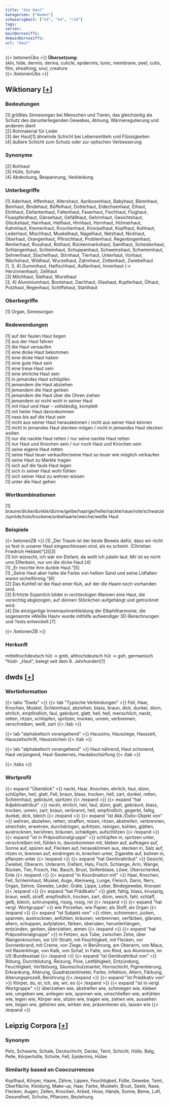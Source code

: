 ```yaml
---
title: "die Haut"
kategorien: ["Nomen"]
schwierigkeit: ["k4", "h4", "r10"]
tags:
series:
mainDornseiffs:
domainDornseiffs:
url: "Haut"
---
```


{{< betonenÜbs >}}
**Übersetzung:**  
skin, hide, dermis, derma, cuticle, epidermis, tunic, membrane, peel, cutis, film, sheathing, soul, creature  
{{< /betonenÜbs >}}

## Wiktionary [[+](https://de.wiktionary.org/wiki/Haut)]

### Bedeutungen
[1] größtes Sinnesorgan bei Menschen und Tieren, das gleichzeitig als Schutz des darunterliegenden Gewebes, Atmung, Wärmeregulierung und anderem dient  
[2] Rohmaterial für Leder  
[3] der Haut[1] ähnelnde Schicht bei Lebensmitteln und Flüssigkeiten  
[4] äußere Schicht zum Schutz oder zur optischen Verbesserung  

### Synonyme
[2] Rohhaut  
[3] Hülle, Schale  
[4] Abdeckung, Bespannung, Verkleidung  

### Unterbegriffe
[1] Aderhaut, Affenhaut, Altershaut, Aprikosenhaut, Babyhaut, Bärenhaut, Beinhaut, Bindehaut, Büffelhaut, Dotterhaut, Eidechsenhaut, Eihaut, Elchhaut, Elefantenhaut, Faltenhaut, Faserhaut, Fischhaut, Flughaut, Flusspferdhaut, Gänsehaut, Gefäßhaut, Gehirnhaut, Gesichtshaut, Glückshaut, Harnhaut, Heilhaut, Hirnhaut, Hornhaut, Hühnerhaut, Kahmhaut, Kiemenhaut, Knochenhaut, Knorpelhaut, Kopfhaut, Kuhhaut, Lederhaut, Mischhaut, Muskelhaut, Nagelhaut, Netzhaut, Nickhaut, Oberhaut, Orangenhaut, Pfirsichhaut, Problemhaut, Regenbogenhaut, Rentierhaut, Rosshaut, Rothaut, Rückenmarkshaut, Samthaut, Scheidenhaut, Schlangenhaut, Schleimhaut, Schuppenhaut, Schweinshaut, Schwimmhaut, Sehnenhaut, Stachelhaut, Stirnhaut, Tierhaut, Unterhaut, Vorhaut, Wachshaut, Wildhaut, Wurzelhaut, Zahmhaut, Zottenhaut, Zwiebelhaut  
[1, 3, 4] Gummihaut, Haifischhaut, Außenhaut, Innenhaut (→ Herzinnenhaut), Zellhaut  
[3] Milchhaut, Sielhaut, Wursthaut  
[3, 4] Aluminiumhaut, Bootshaut, Dachhaut, Glashaut, Kupferhaut, Ölhaut, Putzhaut, Regenhaut, Schiffshaut, Stahlhaut  

### Oberbegriffe
[1] Organ, Sinnesorgan  

### Redewendungen
[1] auf der faulen Haut liegen  
[1] aus der Haut fahren  
[1] die Haut versaufen  
[1] eine dicke Haut bekommen  
[1] eine dicke Haut haben  
[1] eine gute Haut sein  
[1] eine treue Haut sein  
[1] eine ehrliche Haut sein  
[1] in jemandes Haut schlüpfen  
[1] jemandem die Haut abziehen  
[1] jemandem die Haut gerben  
[1] jemandem die Haut über die Ohren ziehen  
[1] jemandem ist nicht wohl in seiner Haut  
[1] mit Haut und Haar – vollständig, komplett  
[1] mit heiler Haut davonkommen  
[1] nass bis auf die Haut sein  
[1] nicht aus seiner Haut herauskönnen / nicht aus seiner Haut können  
[1] nicht in jemandes Haut stecken mögen / nicht in jemandes Haut stecken wollen  
[1] nur die nackte Haut retten / nur seine nackte Haut retten  
[1] nur Haut und Knochen sein / nur noch Haut und Knochen sein  
[1] seine eigene Haut retten  
[1] seine Haut teuer verkaufen/seine Haut so teuer wie möglich verkaufen  
[1] seine Haut zu Markte tragen  
[1] sich auf die faule Haut legen  
[1] sich in seiner Haut wohl fühlen  
[1] sich seiner Haut zu wehren wissen  
[1] unter die Haut gehen  

### Wortkombinationen
[1] braune/dicke/dunkle/dünne/gelbe/haarige/helle/nackte/raue/rote/schwarze/spröde/tote/trockene/unbehaarte/weiche/weiße Haut  

### Beispiele
{{< betonenZB >}}
[1] „Der Traum ist der beste Beweis dafür, dass wir nicht so fest in unserer Haut eingeschlossen sind, als es scheint. (Christian Friedrich Hebbel)“[2][3]  
[1] Ich wünscht, ich wär ein Elefant, da wollt ich jubeln laut: Mir ist es nicht ums Elfenbein, nur um die dicke Haut.[4]  
[1] „Er mochte ihre dunkle Haut.“[5]  
[1] „Seine Haut aber hatte die Farbe von hellem Sand und seine Lidfalten waren sichelförmig.“[6]  
[2] Das Kuhfell ist die Haut einer Kuh, auf der die Haare noch vorhanden sind.  
[3] Erhitzte Sojamilch bildet in rechteckigen Wannen eine Haut, die vorsichtig abgezogen, auf dünnen Stöckchen aufgehängt und getrocknet wird.  
[4] Die einzigartige Innenraumverkleidung der Elbphilharmonie, die sogenannte »Weiße Haut« wurde mithilfe aufwendiger 3D-Berechnungen und Tests entwickelt.[7]  

{{< /betonenZB >}}
### Herkunft
mittelhochdeutsch hūt → gmh, althochdeutsch hūt → goh, germanisch *hūdi- „Haut“, belegt seit dem 8. Jahrhundert[1]  



## dwds [[+](https://www.dwds.de/wb/Haut)]

### Wortinformation
{{< tabs "Dwds" >}}
{{< tab "Typische Verbindungen" >}}
Fell, Haar, Knochen, Muskel, Schleimhaut, abziehen, blass, braun, dick, dunkel, dünn, ehrlich, empfindlich, faul, gebräunt, glatt, heil, hell, menschlich, nackt, retten, ritzen, schlüpfen, spritzen, trocken, unrein, verbrennen, verschreiben, weiß, zart
{{< /tab >}}

{{< tab "alphabetisch vorangehend" >}}
Hauszins, Hausziege, Hauszelt, Hauszeitschrift, Hauszeichen
{{< /tab >}}

{{< tab "alphabetisch vorangehend" >}}
Haut nährend, Haut schonend, Haut verjüngend, Haut-Sauternes, Hautabschürfung
{{< /tab >}}

{{< /tabs >}}

### Wortprofil
{{< expand "Überblick" >}} nackt, Haar, Knochen, ehrlich, faul, dünn, schlüpfen, heil, glatt, Fell, braun, blass, trocken, hell, zart, dunkel, retten, Schleimhaut, gebräunt, spritzen {{< /expand >}}
{{< expand "hat Adjektivattribut" >}} nackt, ehrlich, heil, faul, dünn, glatt, gebräunt, blass, trocken, unrein, zart, braun, verbrannt, hell, empfindlich, gegerbt, faltig, dunkel, dick, bleich {{< /expand >}}
{{< expand "ist Akk./Dativ-Objekt von" >}} wehren, abziehen, retten, straffen, reizen, ritzen, abstreifen, verbrennen, streicheln, erwehren, durchdringen, aufritzen, reinigen, kühlen, glätten, austrocknen, berühren, bräunen, schädigen, aufschlitzen {{< /expand >}}
{{< expand "ist in Präpositionalgruppe" >}} schlüpfen in, spritzen unter, verschreiben mit, fühlen in, davonkommen mit, kleben auf, auftragen auf, Sonne auf, spüren auf, Flecken auf, herauskönnen aus, stecken in, Salz auf, ritzen in, brennen auf, eindringen in, kriechen unter, Zigarette auf, bohren in, pflanzen unter {{< /expand >}}
{{< expand "hat Genitivattribut" >}} Gesicht, Zwiebel, Oberarm, Unterarm, Elefant, Hals, Fisch, Schlange, Arm, Wange, Rücken, Tier, Frosch, Hai, Bauch, Brust, Seifenblase, Löwe, Oberschenkel, Ente {{< /expand >}}
{{< expand "in Koordination mit" >}} Haar, Knochen, Fell, Schleimhaut, Muskel, Auge, Atemweg, Lunge, Fleisch, Darm, Nerv, Organ, Sehne, Gewebe, Leder, Gräte, Lippe, Leber, Bindegewebe, Knorpel {{< /expand >}}
{{< expand "hat Prädikativ" >}} glatt, faltig, blass, knusprig, braun, weiß, straff, empfindlich, trocken, zart, dünn, weich, fahl, schlaff, gelb, bleich, schrumpelig, rissig, rosig, rot {{< /expand >}}
{{< expand "hat vergl. Wortgruppe" >}} wie Porzellan, wie Papier, als Stoff, als Organ {{< /expand >}}
{{< expand "ist Subjekt von" >}} röten, schimmern, jucken, spannen, austrocknen, anfühlen, bräunen, verbrennen, verfärben, glänzen, altern, schuppen, aufplatzen, färben, übersäen, herunterhängen, entzünden, gerben, überziehen, atmen {{< /expand >}}
{{< expand "hat Präpositionalgruppe" >}} in Fetzen, aus Tube, zwischen Zehe, über Wangenknochen, vor UV-Strahl, mit Feuchtigkeit, mit Flecken, vor Sonnenbrand, mit Creme, von Ziege, in Berührung, am Oberarm, von Maus, mit Rasierklinge, von Kalb, von Schaf, in Falte, von Rind, aus Aluminium, im US-Bundesstaat {{< /expand >}}
{{< expand "ist Genitivattribut von" >}} Rötung, Durchblutung, Reizung, Pore, Leitfähigkeit, Entzündung, Feuchtigkeit, Verfärbung, Säureschutzmantel, Hornschicht, Pigmentierung, Erkrankung, Alterung, Quadratzentimeter, Farbe, Infektion, Altern, Färbung, Alterungsprozeß, Berührung {{< /expand >}}
{{< expand "ist Prädikativ von" >}} Körper, du, er, ich, sie, wir, es {{< /expand >}}
{{< expand "ist in vergl. Wortgruppe" >}} überziehen wie, abstreifen wie, schmiegen wie, kleben wie, umgeben wie, anliegen wie, spannen wie, umschließen wie, anfühlen wie, legen wie, Körper wie, sitzen wie, tragen wie, ziehen wie, aussehen wie, liegen wie, gehören wie, wirken wie, präsentieren als, lassen wie {{< /expand >}}

## Leipzig Corpora [[+](https://corpora.uni-leipzig.de/en/res?word=Haut&corpusId=deu_newscrawl-public_2018)]


### Synonym
Pelz, Schwarte, Schale, Deckschicht, Decke, Teint, Schicht, Hülle, Balg, Pelle, Körperhülle, Schote, Fell, Epidermis, Hülse


### Similarity based on Cooccurrences
Kopfhaut, Körper, Haare, Zähne, Lippen, Feuchtigkeit, Füße, Gewebe, Teint, Oberfläche, Kleidung, Make-up, Haar, Farbe, Muskeln, Brust, Seele, Nase, Flecken, Augen, Zellen, Knochen, Arbeit, Hose, Hände, Sonne, Beine, Luft, Gesundheit, Schuhe, Pflanzen, Beziehung

